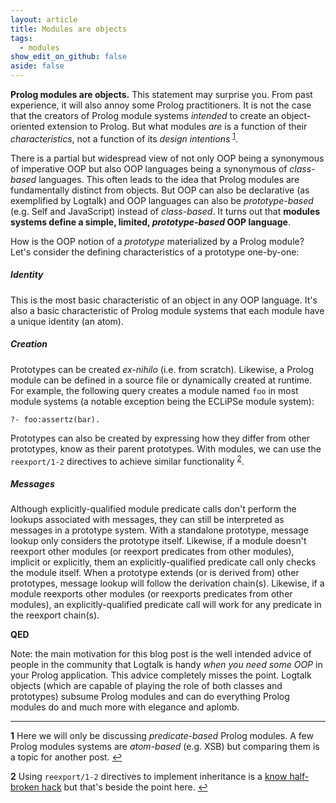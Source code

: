```yaml
---
layout: article
title: Modules are objects
tags:
  - modules
show_edit_on_github: false
aside: false
---
```


**Prolog modules are objects.** This statement may surprise you. From past experience, it will also annoy some Prolog practitioners. It is not the case that the creators of Prolog module systems *intended* to create an object-oriented extension to Prolog. But what modules *are* is a function of their *characteristics*, not a function of its *design intentions* <sup id="a1">[1](#f1)</sup>.

There is a partial but widespread view of not only OOP being a synonymous of imperative OOP but also OOP languages being a synonymous of *class-based* languages. This often leads to the idea that Prolog modules are fundamentally distinct from objects. But OOP can also be declarative (as exemplified by Logtalk) and OOP languages can also be *prototype-based* (e.g. Self and JavaScript) instead of *class-based*. It turns out that **modules systems define a simple, limited, *prototype-based* OOP language**.

How is the OOP notion of a *prototype* materialized by a Prolog module? Let's consider the defining characteristics of a prototype one-by-one:

##### Identity

This is the most basic characteristic of an object in any OOP language. It's also a basic characteristic of Prolog module systems that each module have a unique identity (an atom).

##### Creation

Prototypes can be created *ex-nihilo* (i.e. from scratch). Likewise, a Prolog module can be defined in a source file or dynamically created at runtime. For example, the following query creates a module named `foo` in most module systems (a notable exception being the ECLiPSe module system):

```text
?- foo:assertz(bar).
```

Prototypes can also be created by expressing how they differ from other prototypes, know as their parent prototypes. With modules, we can use the `reexport/1-2` directives to achieve similar functionality <sup id="a2">[2](#f2)</sup>.

##### Messages

Although explicitly-qualified module predicate calls don't perform the lookups associated with messages, they can still be interpreted as messages in a prototype system. With a standalone prototype, message lookup only considers the prototype itself. 
Likewise, if a module doesn't reexport other modules (or reexport predicates from other modules), implicit or explicitly, them an explicitly-qualified predicate call only checks the module itself. When a prototype extends (or is derived from) other prototypes, message lookup will follow the derivation chain(s). Likewise, if a module reexports other modules (or reexports predicates from other modules), an explicitly-qualified predicate call will work for any predicate in the reexport chain(s).

**QED**

Note: the main motivation for this blog post is the well intended advice of people in the community that Logtalk is handy *when you need some OOP* in your Prolog application. This advice completely misses the point. Logtalk objects (which are capable of playing the role of both classes and prototypes) subsume Prolog modules and can do everything Prolog modules do and much more with elegance and aplomb.

---

<b id="f1">1</b> Here we will only be discussing *predicate-based* Prolog modules. A few Prolog modules systems are *atom-based* (e.g. XSB) but comparing them is a topic for another post. [↩](#a1)

<b id="f2">2</b> Using `reexport/1-2` directives to implement inheritance is a [know half-broken hack](https://logtalk.org/2019/06/26/half-broken-hacks-reexport-as-inheritance.html) but that's beside the point here. [↩](#a2)
